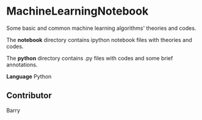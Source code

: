 # MachineLearningNotebook  

Some basic and common machine learning algorithms' theories and codes.  

The __notebook__ directory contains ipython notebook files with theories and codes.    

The __python__ directory contains .py files with codes and some brief annotations.   

__Language__  Python    

## Contributor  

Barry